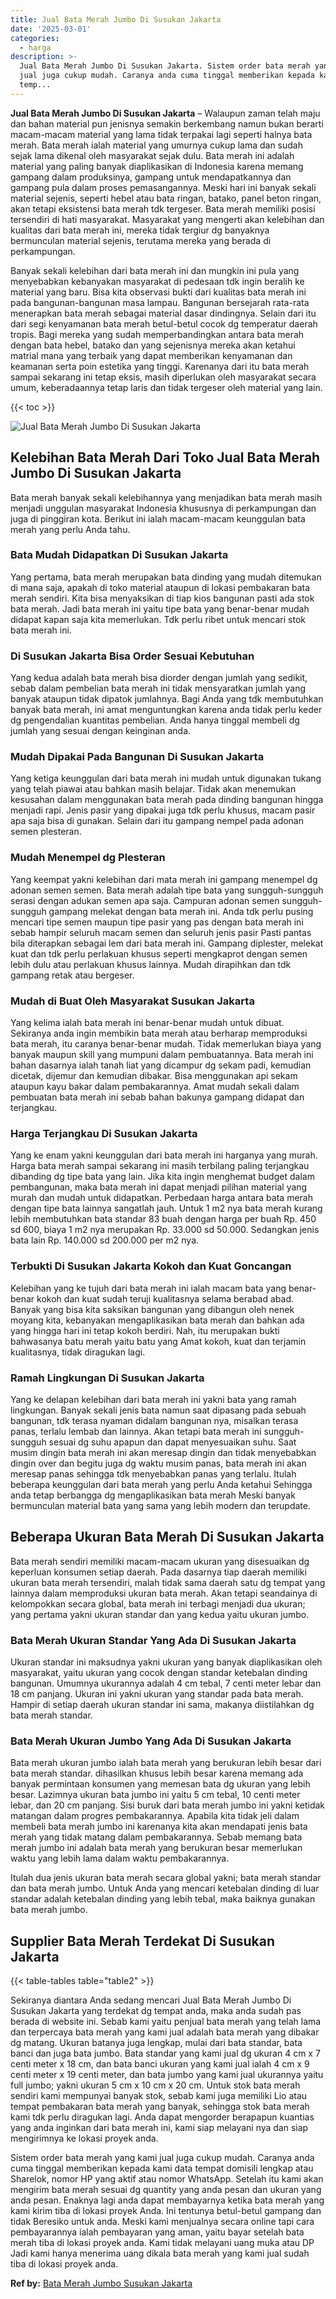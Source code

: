 ```yaml
---
title: Jual Bata Merah Jumbo Di Susukan Jakarta
date: '2025-03-01'
categories:
  - harga
description: >-
  Jual Bata Merah Jumbo Di Susukan Jakarta. Sistem order bata merah yang kami
  jual juga cukup mudah. Caranya anda cuma tinggal memberikan kepada kami data
  temp...
---
```


**Jual Bata Merah Jumbo Di Susukan Jakarta** – Walaupun zaman telah maju dan bahan material pun jenisnya semakin berkembang namun bukan berarti macam-macam material yang lama tidak terpakai lagi seperti halnya bata merah. Bata merah ialah material yang umurnya cukup lama dan sudah sejak lama dikenal oleh masyarakat sejak dulu. Bata merah ini adalah material yang paling banyak diaplikasikan di Indonesia karena memang gampang dalam produksinya, gampang untuk mendapatkannya dan gampang pula dalam proses pemasangannya. Meski hari ini banyak sekali material sejenis, seperti hebel atau bata ringan, batako, panel beton ringan, akan tetapi eksistensi bata merah tdk tergeser. Bata merah memiliki posisi tersendiri di hati masyarakat. Masyarakat yang mengerti akan kelebihan dan kualitas dari bata merah ini, mereka tidak tergiur dg banyaknya bermunculan material sejenis, terutama mereka yang berada di perkampungan.

Banyak sekali kelebihan dari bata merah ini dan mungkin ini pula yang menyebabkan kebanyakan masyarakat di pedesaan tdk ingin beralih ke material yang baru. Bisa kita observasi bukti dari kualitas bata merah ini pada bangunan-bangunan masa lampau. Bangunan bersejarah rata-rata menerapkan bata merah sebagai material dasar dindingnya. Selain dari itu dari segi kenyamanan bata merah betul-betul cocok dg temperatur daerah tropis. Bagi mereka yang sudah memperbandingkan antara bata merah dengan bata hebel, batako dan yang sejenisnya mereka akan ketahui matrial mana yang terbaik yang dapat memberikan kenyamanan dan keamanan serta poin estetika yang tinggi. Karenanya dari itu bata merah sampai sekarang ini tetap eksis, masih diperlukan oleh masyarakat secara umum, keberadaannya tetap laris dan tidak tergeser oleh material yang lain.

{{< toc >}}

![Jual Bata Merah Jumbo Di Susukan Jakarta](/images/jual-bata-merah-10.png)

## Kelebihan Bata Merah Dari Toko Jual Bata Merah Jumbo Di Susukan Jakarta

Bata merah banyak sekali kelebihannya yang menjadikan bata merah masih menjadi unggulan masyarakat Indonesia khususnya di perkampungan dan juga di pinggiran kota. Berikut ini ialah macam-macam keunggulan bata merah yang perlu Anda tahu.

### Bata Mudah Didapatkan Di Susukan Jakarta

Yang pertama, bata merah merupakan bata dinding yang mudah ditemukan di mana saja, apakah di toko material ataupun di lokasi pembakaran bata merah sendiri. Kita bisa menyaksikan di tiap kios bangunan pasti ada stok bata merah. Jadi bata merah ini yaitu tipe bata yang benar-benar mudah didapat kapan saja kita memerlukan. Tdk perlu ribet untuk mencari stok bata merah ini.

### Di Susukan Jakarta Bisa Order Sesuai Kebutuhan

Yang kedua adalah bata merah bisa diorder dengan jumlah yang sedikit, sebab dalam pembelian bata merah ini tidak mensyaratkan jumlah yang banyak ataupun tidak dipatok jumlahnya. Bagi Anda yang tdk membutuhkan banyak bata merah, ini amat menguntungkan karena anda tidak perlu keder dg pengendalian kuantitas pembelian. Anda hanya tinggal membeli dg jumlah yang sesuai dengan keinginan anda.

### Mudah Dipakai Pada Bangunan Di Susukan Jakarta

Yang ketiga keunggulan dari bata merah ini mudah untuk digunakan tukang yang telah piawai atau bahkan masih belajar. Tidak akan menemukan kesusahan dalam menggunakan bata merah pada dinding bangunan hingga menjadi rapi. Jenis pasir yang dipakai juga tdk perlu khusus, macam pasir apa saja bisa di gunakan. Selain dari itu gampang nempel pada adonan semen plesteran.

### Mudah Menempel dg Plesteran

Yang keempat yakni kelebihan dari mata merah ini gampang menempel dg adonan semen semen. Bata merah adalah tipe bata yang sungguh-sungguh serasi dengan adukan semen apa saja. Campuran adonan semen sungguh-sungguh gampang melekat dengan bata merah ini. Anda tdk perlu pusing mencari tipe semen maupun tipe pasir yang pas dengan bata merah ini sebab hampir seluruh macam semen dan seluruh jenis pasir Pasti pantas bila diterapkan sebagai lem dari bata merah ini. Gampang diplester, melekat kuat dan tdk perlu perlakuan khusus seperti mengkaprot dengan semen lebih dulu atau perlakuan khusus lainnya. Mudah dirapihkan dan tdk gampang retak atau bergeser.

### Mudah di Buat Oleh Masyarakat Susukan Jakarta

Yang kelima ialah bata merah ini benar-benar mudah untuk dibuat. Sekiranya anda ingin membikin bata merah atau berharap memproduksi bata merah, itu caranya benar-benar mudah. Tidak memerlukan biaya yang banyak maupun skill yang mumpuni dalam pembuatannya. Bata merah ini bahan dasarnya ialah tanah liat yang dicampur dg sekam padi, kemudian dicetak, dijemur dan kemudian dibakar. Bisa menggunakan api sekam ataupun kayu bakar dalam pembakarannya. Amat mudah sekali dalam pembuatan bata merah ini sebab bahan bakunya gampang didapat dan terjangkau.

### Harga Terjangkau Di Susukan Jakarta

Yang ke enam yakni keunggulan dari bata merah ini harganya yang murah. Harga bata merah sampai sekarang ini masih terbilang paling terjangkau dibanding dg tipe bata yang lain. Jika kita ingin menghemat budget dalam pembangunan, maka bata merah ini dapat menjadi pilihan material yang murah dan mudah untuk didapatkan. Perbedaan harga antara bata merah dengan tipe bata lainnya sangatlah jauh. Untuk 1 m2 nya bata merah kurang lebih membutuhkan bata standar 83 buah dengan harga per buah Rp. 450 sd 600, biaya 1 m2 nya merupakan Rp. 33.000 sd 50.000. Sedangkan jenis bata lain Rp. 140.000 sd 200.000 per m2 nya.

### Terbukti Di Susukan Jakarta Kokoh dan Kuat Goncangan

Kelebihan yang ke tujuh dari bata merah ini ialah macam bata yang benar-benar kokoh dan kuat sudah teruji kualitasnya selama berabad abad. Banyak yang bisa kita saksikan bangunan yang dibangun oleh nenek moyang kita, kebanyakan mengaplikasikan bata merah dan bahkan ada yang hingga hari ini tetap kokoh berdiri. Nah, itu merupakan bukti bahwasanya batu merah yaitu batu yang Amat kokoh, kuat dan terjamin kualitasnya, tidak diragukan lagi.

### Ramah Lingkungan Di Susukan Jakarta

Yang ke delapan kelebihan dari bata merah ini yakni bata yang ramah lingkungan. Banyak sekali jenis bata namun saat dipasang pada sebuah bangunan, tdk terasa nyaman didalam bangunan nya, misalkan terasa panas, terlalu lembab dan lainnya. Akan tetapi bata merah ini sungguh-sungguh sesuai dg suhu apapun dan dapat menyesuaikan suhu. Saat musim dingin bata merah ini akan meresap dingin dan tidak menyebabkan dingin over dan begitu juga dg waktu musim panas, bata merah ini akan meresap panas sehingga tdk menyebabkan panas yang terlalu. Itulah beberapa keunggulan dari bata merah yang perlu Anda ketahui Sehingga anda tetap berbangga dg mengaplikasikan bata merah Meski banyak bermunculan material bata yang sama yang lebih modern dan terupdate.

## Beberapa Ukuran Bata Merah Di Susukan Jakarta

Bata merah sendiri memiliki macam-macam ukuran yang disesuaikan dg keperluan konsumen setiap daerah. Pada dasarnya tiap daerah memiliki ukuran bata merah tersendiri, malah tidak sama daerah satu dg tempat yang lainnya dalam memproduksi ukuran bata merah. Akan tetapi seandainya di kelompokkan secara global, bata merah ini terbagi menjadi dua ukuran; yang pertama yakni ukuran standar dan yang kedua yaitu ukuran jumbo.

### Bata Merah Ukuran Standar Yang Ada Di Susukan Jakarta

Ukuran standar ini maksudnya yakni ukuran yang banyak diaplikasikan oleh masyarakat, yaitu ukuran yang cocok dengan standar ketebalan dinding bangunan. Umumnya ukurannya adalah 4 cm tebal, 7 centi meter lebar dan 18 cm panjang. Ukuran ini yakni ukuran yang standar pada bata merah. Hampir di setiap daerah ukuran standar ini sama, makanya diistilahkan dg bata merah standar.

### Bata Merah Ukuran Jumbo Yang Ada Di Susukan Jakarta

Bata merah ukuran jumbo ialah bata merah yang berukuran lebih besar dari bata merah standar. dihasilkan khusus lebih besar karena memang ada banyak permintaan konsumen yang memesan bata dg ukuran yang lebih besar. Lazimnya ukuran bata jumbo ini yaitu 5 cm tebal, 10 centi meter lebar, dan 20 cm panjang. Sisi buruk dari bata merah jumbo ini yakni ketidak matangan dalam progres pembakarannya. Apabila kita tidak jeli dalam membeli bata merah jumbo ini karenanya kita akan mendapati jenis bata merah yang tidak matang dalam pembakarannya. Sebab memang bata merah jumbo ini adalah bata merah yang berukuran besar memerlukan waktu yang lebih lama dalam waktu pembakarannya.

Itulah dua jenis ukuran bata merah secara global yakni; bata merah standar dan bata merah jumbo. Untuk Anda yang mencari ketebalan dinding di luar standar adalah ketebalan dinding yang lebih tebal, maka baiknya gunakan bata merah jumbo.

## Supplier Bata Merah Terdekat Di Susukan Jakarta

{{< table-tables table="table2" >}}

Sekiranya diantara Anda sedang mencari Jual Bata Merah Jumbo Di Susukan Jakarta yang terdekat dg tempat anda, maka anda sudah pas berada di website ini. Sebab kami yaitu penjual bata merah yang telah lama dan terpercaya bata merah yang kami jual adalah bata merah yang dibakar dg matang. Ukuran batanya juga lengkap, mulai dari bata standar, bata banci dan juga bata jumbo. Bata standar yang kami jual dg ukuran 4 cm x 7 centi meter x 18 cm, dan bata banci ukuran yang kami jual ialah 4 cm x 9 centi meter x 19 centi meter, dan bata jumbo yang kami jual ukurannya yaitu full jumbo; yakni ukuran 5 cm x 10 cm x 20 cm. Untuk stok bata merah sendiri kami mempunyai banyak stok, sebab kami juga memiliki Lio atau tempat pembakaran bata merah yang banyak, sehingga stok bata merah kami tdk perlu diragukan lagi. Anda dapat mengorder berapapun kuantias yang anda inginkan dari bata merah ini, kami siap melayani nya dan siap mengirimnya ke lokasi proyek anda.

Sistem order bata merah yang kami jual juga cukup mudah. Caranya anda cuma tinggal memberikan kepada kami data tempat domisili lengkap atau Sharelok, nomor HP yang aktif atau nomor WhatsApp. Setelah itu kami akan mengirim bata merah sesuai dg quantity yang anda pesan dan ukuran yang anda pesan. Enaknya lagi anda dapat membayarnya ketika bata merah yang kami kirim tiba di lokasi proyek Anda. Ini tentunya betul-betul gampang dan tidak Beresiko untuk anda. Meski kami menjualnya secara online tapi cara pembayarannya ialah pembayaran yang aman, yaitu bayar setelah bata merah tiba di lokasi proyek anda. Kami tidak melayani uang muka atau DP Jadi kami hanya menerima uang dikala bata merah yang kami jual sudah tiba di lokasi proyek anda.

**Ref by:** [Bata Merah Jumbo Susukan Jakarta](https://id.wikipedia.org/wiki/Bata)
